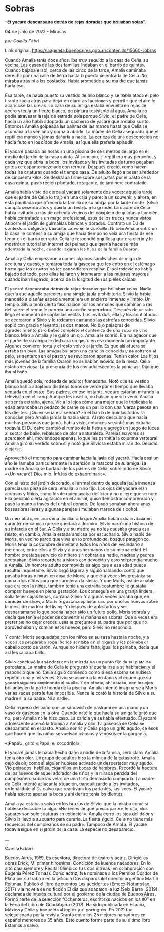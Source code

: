 # Sobras

**“El yacaré descansaba detrás de rejas doradas que brillaban solas”.**

04 de junio de 2022 - Miradas

_por Camila Fabri_

Link original: https://laagenda.buenosaires.gob.ar/contenido/15660-sobras



Cuando Amalia tenía doce años, iba muy seguido a la casa de Celia, su vecina. Las casas de las dos familias lindaban en el barrio de quintas. Cuando bajaba el sol, cerca de las cinco de la tarde, Amalia caminaba derecho por una calle de tierra hasta la puerta de entrada de Celia. No miraba atrás ni a los costados. Había prometido a su ma dre que jamás haría eso.




Esa tarde, se había puesto su vestido de hilo blanco y se había atado el pelo tirante hacia atrás para dejar en claro las facciones y permitir que el aire le acariciase las orejas. La casa de su amiga estaba envuelta en rejas de acero y tenía un frente blanco, de pintura resistente al agua. Amalia no podía atravesar la reja de entrada sola porque Silvio, el padre de Celia, hacía un año había adoptado un cachorro de yacaré que andaba suelto. Entonces Amalia golpeaba las palmas de las manos hasta que Celia se asomaba a la ventana y corría a abrirle. La madre de Celia aseguraba que el reptil era manso y jamás dañaría a nadie. La certeza de una desconocida no hacía fruto en los oídos de Amalia, así que ella prefería aplaudir.




El yacaré pasaba las horas en una piscina de seis metros de largo en el medio del jardín de la casa quinta. Al principio, el reptil era muy pequeño, y cada vez que abría la boca, los invitados y las invitadas de turno pegaban gritos de espanto mezclado con ternura. Después creció, como hacen todas las criaturas cuando el tiempo pasa. De adulto llegó a pesar alrededor de cincuenta kilos. Se deslizaba firme sobre sus patas por el pasto de la casa quinta, pasto recién plantado, rozagante, de jardinero contratado.




Amalia había visto de cerca al yacaré solamente dos veces: aquella tarde que el padre de Celia lo trajo en una caja y parecía un souvenir, y ahora, en esta parrillada que ofrecería la familia de su amiga por la tarde noche. Silvio cumplía sesenta años y quería un festejo a lo grande. La madre de Celia había invitado a más de ochenta vecinos del complejo de quintas y también había contratado a un mago profesional, esos de los trucos nunca vistos. Atiborró el jardín de guirnaldas blancas y doradas. Contrató un DJ de contextura delgada y bastante calvo en la coronilla. Ni bien Amalia entró en la casa, le confesó a su amiga que hacía tiempo no veía una fiesta de ese tenor en el barrio cerrado. Celia le respondió orgullosa que era cierto y le mostró un tutorial en internet del peinado que quería hacerse más adentrada la noche, cuando llegaran los hijos de la familia Cuarón.




Amalia y Celia empezaron a comer algunos sándwiches de miga de aceituna y queso, y tomaron toda la gaseosa que les entró en el estómago hasta que los eructos no les concedieron respirar. El sol todavía no había bajado del todo, pero ellas bailaron y bromearon a las mujeres mayores cuando iban llegando, acerca de la longitud de sus pieles caídas.




El yacaré descansaba detrás de rejas doradas que brillaban solas. Nadie quería que aquello pareciera una simple jaula prohibitoria. Silvio la había mandado a diseñar especialmente: era un encierro inmenso y limpio. Un templo. Silvio tenía cierta fascinación por los animales que caminan a ras del suelo: el reptar le parecía una acción superadora. Después de un rato llegó el momento de soplar las velitas. Los invitados, ellas y los contratados se acercaron a Silvio y lo rodearon cantando las estrofas conocidas. Silvio sopló con gracia y levantó las dos manos. No dijo palabras de agradecimiento pero bebió completo el contenido de una copa de vino blanco. Miró a Amalia y le guiñó un ojo. Amalia le sonrió. Era halagador que el padre de su amiga le dedicara un gesto en ese momento tan importante. Algunos comieron torta y el resto volvió al jardín. Es que ahí afuera se estaba tan bien. Las amigas bailaron una canción conocida y se soltaron el pelo, se sentaron en el pasto y se revolcaron apenas. Tenían calor. Los hijos más jóvenes de la familia Cuarón no se habían movido de la mesa. Celia estaba nerviosa. La presencia de los dos adolescentes la ponía así. Dijo que iba al baño.




Amalia quedó sola, rodeada de adultos fumadores. Notó que su vestido blanco había adoptado distintos tonos de verde por el tiempo que llevaba sentada en el pasto. Sus padres, en ese instante, seguro estarían mirando la televisión en el living. Aunque les insistió, no habían querido venir. Amalia se sentía extraña, ajena. Vio a lo lejos cómo una mujer que le triplicaba la edad arrancaba un pedazo de carne de un palillo con una fuerza penosa en los dientes. ¿Quién sería esa señora? En el barrio de quintas todos se conocían pero Amalia jamás la había visto. Al rato descubrió que había muchas personas que jamás había visto, entonces se sintió más extraña todavía. El DJ calvo cambió el rumbo de la fiesta y agregó un juego de luces al sector de baile, rebalsado de olor a naturaleza. Parejas mayores se acercaron ahí, moviéndose apenas, lo que les permitía la columna vertebral. Amalia giró su vestido sobre sí y notó que Silvio la estaba miran do. Decidió alejarse.




Aprovechó el momento para caminar hacia la jaula del yacaré. Hacía casi un año le llamaba particularmente la atención la mascota de su amiga. La madre de Amalia se burlaba de los padres de Celia, sobre todo de Silvio: «¿Un yacaré? Dios mío. Ínfulas de extraordinario».




Con el resto del jardín decorado, el animal dentro de aquella jaula inmensa parecía una pieza de cera. Amalia lo miró fijo. Los ojos del yacaré eran acuosos y tibios, como los de quien acaba de llorar y no quiere que se note. Ella percibió cierta agitación en el animal, quiso demostrar comprensión y pasó la mano a través del umbral dorado. De fondo sonaban ahora unas bossas brasileras y algunas parejas simulaban mareos de alcohol.




Un mes atrás, en una cena familiar a la que Amalia había sido invitada en carácter de «amiga que se quedará a dormir», Silvio narró una historia de su infancia en el Sur. A Celia y a su madre ya no les causaba gracia ese relato, en cambio, Amalia estaba ansiosa por escucharlo. Silvio habló de Moris, un vecino parco que vivía en lo profundo del bosque patagónico. Moris tenía la costumbre de invitar a todos los niños del vecindario a merendar, entre ellos a Silvio y a unos hermanos de su misma edad. El hombre prestaba servicio de niñero sin cobrarle a nadie, madres y padres aceptaban. Silvio recordaba a Moris con devoción y esto sorprendía mucho a Amalia. Un hombre adulto conmovido es algo que a esa edad puede resultar inquietante. Silvio largó lágrima y siguió hablando: contó que pasaba horas y horas en casa de Moris, y que él a veces les prestaba su cama a los niños para que durmieran la siesta. Y que Moris, así de amable que era con la niñez, también tenía una extraña costumbre: le gustaba comprar huevos en plena gestación. Los conseguía en una granja lindera, solía tener cajas llenas, contaba Silvio. Y algunas veces pasaba que, en carácter de show, a Moris le gustaba aplastar uno por uno los huevos sobre la mesa de madera del living. Y después de aplastarlos y ver desparramarse lo que podría haber sido un futuro pollo, Moris sonreía y decía que tenía el poder de convertir el mañana en sobras. Que a veces era preferible no dejar crecer. Celia le preguntó a su padre que por qué no aprovechaban y comían esos huevos, pero Silvio no respondió.




Y contó: Moris se quedaba con los niños en su casa hasta la noche, y a veces les preparaba sopa. Se los sentaba en el regazo y les peinaba el cabello corto de varón. Aunque no hiciera falta, igual los peinaba, decía que así les sacaba brillo.




Silvio concluyó la anécdota con la mirada en un punto fijo de su plato de porcelana. La madre de Celia le preguntó si quería irse a su habitación y él respondió que no. Celia siguió comiendo como si esa escena se hubiera repetido una y mil veces. Silvio se asomó a la ventana y chequeó que su yacaré siguiera empinando el cuello. Y en efecto, ahí estaba, con los ojos brillantes en la parte honda de la piscina. Amalia intentó imaginarse a Moris varias veces pero le fue imposible. Nunca le contó la historia de Silvio a su madre ni a su padre. Ni a nadie.




Celia regresó del baño con un sándwich de pastrami en una mano y un vaso de gaseosa en la otra. Cuando notó lo que hacía su amiga le gritó que no, pero Amalia no le hizo caso. La caricia ya se había efectuado. El yacaré adolescente acercó la trompa a Amalia y olió. La gaseosa de Celia se desparramó en el pasto. Amalia sonrió y Celia pegó un grito agudo, de esos que hacen que los niños se vuelvan odiosos y venosos en la garganta.




«¡Papá!», gritó «¡Papá, el cocodrilo!».




El yacaré jamás le había hecho daño a nadie de la familia, pero claro, Amalia tenía otro olor. Un grupo de adultos hizo la mímica de la catástrofe. Amalia dejó de oír, como si alguien hubiese activado un despertador muy agudo. Vio peinados, hebillas, cigarrillos en bocas de hombres. Recordó la fractura de los huevos de aquel adorador de niños y la mirada perdida del cumpleañero sobre las velas de una torta demasiado comprada. La madre de Celia intentó aplacar la situación, tranquilizando a los invitados, ordenándole al DJ calvo que reactivara los parlantes, las luces. El yacaré había abierto apenas la boca y ahí dentro tenía los dientes.




Amalia ya estaba a salvo en los brazos de Silvio, que la miraba como si hubiese descubierto algo. «No tenés de qué preocuparte», le dijo, «los yacarés son solo criaturas en extinción». Amalia cerró los ojos del dolor y Silvio la llevó a su cuarto para curarla. La fiesta siguió. Celia no tiene más recuerdos del cumpleaños de su padre. Tampoco de Amalia. El yacaré todavía sigue en el jardín de la casa. La especie no desapareció.




\_\_




Camila Fabbri




Buenos Aires, 1989. Es escritora, directora de teatro y actriz. Dirigió las obras Brick, Mi primer hiroshima, Condición de buenos nadadores, En lo alto para siempre y Recital Olímpico (las dos últimas, en colaboración con Eugenia Pérez Tomas). Como actriz, fue nominada a los Premios Cóndor de Plata por su trabajo en la película Dos disparos del director argentino Martín Rejtman. Publicó el libro de cuentos Los accidentes (Emecé-Notanpüan, 2017) y la novela de no ficción El día que apagaron la luz (Seix Barral, 2019), declarada de interés cultural por el gobierno de la ciudad de Buenos Aires. Formó parte de la selección “Ochenteros, escritorxs nacidos en los 80” en la Feria del Libro de Guadalajara (2017). Ha sido publicada en España, México y Chile y traducida al inglés y al portugués. En 2021 fue seleccionada por la revista Granta entre los 25 mejores narradores en español menores de 35 años. Este cuento forma parte de su último libro Estamos a salvo.



